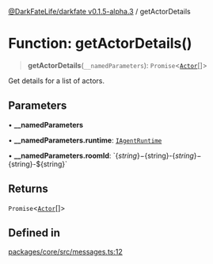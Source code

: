 [@DarkFateLife/darkfate v0.1.5-alpha.3](../index.md) / getActorDetails

# Function: getActorDetails()

> **getActorDetails**(`__namedParameters`): `Promise`\<[`Actor`](../interfaces/Actor.md)[]\>

Get details for a list of actors.

## Parameters

• **\_\_namedParameters**

• **\_\_namedParameters.runtime**: [`IAgentRuntime`](../interfaces/IAgentRuntime.md)

• **\_\_namedParameters.roomId**: \`$\{string\}-$\{string\}-$\{string\}-$\{string\}-$\{string\}\`

## Returns

`Promise`\<[`Actor`](../interfaces/Actor.md)[]\>

## Defined in

[packages/core/src/messages.ts:12](https://github.com/monilpat/darkfate/blob/main/packages/core/src/messages.ts#L12)
